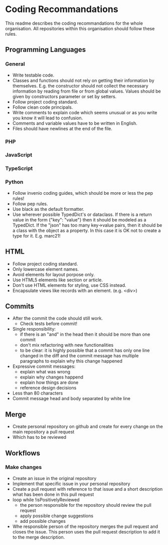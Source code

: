 # Coding Recommandations

This readme describes the coding recommandations for the whole
organisation. All repositories within this organisation should follow
these rules.

## Programming Languages
### General
  - Write testable code.
  - Classes and functions should not rely on getting their information
    by themselves. E.g. the constructor should not collect the
    necessary information by reading from file or from global values.
    Values should be given by constructors parameter or set by setters.
  - Follow project coding standard.
  - Follow clean code principals.
  - Write comments to explain code which seems unusual or as you
    write you know it will lead to confusion.
  - Comments and variable values have to be written in English.
  - Files should have newlines at the end of the file.

### PHP

### JavaScript

### TypeScript

### Python
   - Follow invenio coding guides, which should be more or less the
     pep rules!
   - Follow pep rules.
   - Use black as the default formatter.
   - Use wherever possible TypedDict's or dataclass. If there is a
     return value in the form {"key": "value"} then it should be
     modeled as a TypedDict. If the "json" has too many key->value
     pairs, then it should be a class with the object as a property.
     In this case it is OK not to create a type for it. E.g. marc21!

## HTML
  - Follow project coding standard.
  - Only lowercase element names.
  - Avoid elements for layout porpose only.
  - Use HTML5 elements like section or article.
  - Don't use HTML elements for styling, use CSS instead.
  - Encapsulate views like records with an element. (e.g. &lt;div>)

## Commits
  - After the commit the code should still work.
    - Check tests before commit!
  - Single responsibility:
    - if there is an "and" in the head then it should be more than one
      commit
    - don't mix refactoring with new functionalities
    - to be clear: it is highly possible that a commit has only one 
      line changed in the diff and the commit message has multiple
      paragraphs to explain why this change happened
  - Expressive commit messages:
    - explain what was wrong
    - explain why changes happend
    - explain how things are done
    - reference design decisions
  - Less than 80 characters
  - Commit message head and body separated by white line

## Merge
  - Create personal repository on github and create for every change
    on the main repository a pull request
  - Which has to be reviewed

## Workflows
### Make changes
  - Create an issue in the original repository
  - Implement that specific issue in your personal repository
  - Create a pull request with reference to that issue and a short
    description what has been done in this pull request
  - loop while !isPositivelyReviewed
    - the person responsible for the repository should review
      the pull request
    - apply possible change suggestions
    - add possible changes
  - Whe responsible person of the repository merges the pull request
    and closes the issue. This person uses the pull request
    description to add it to the merge description.
